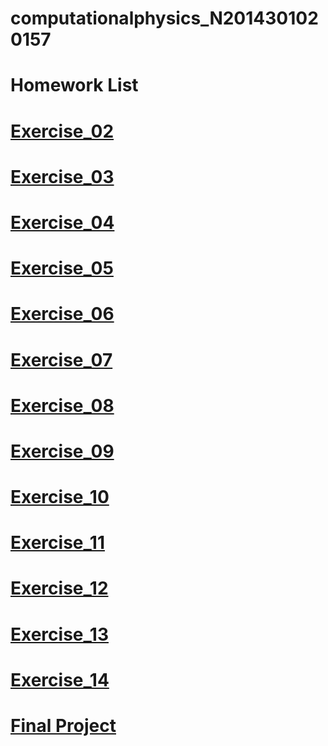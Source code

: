 # computationalphysics_N2014301020157
# Homework List
# [Exercise_02](https://github.com/LIWEI233/computationalphysics_N2014301020157/blob/master/Exercise_02.md)
# [Exercise_03](https://github.com/LIWEI233/computationalphysics_N2014301020157/blob/master/Exercise_03.md)
# [Exercise_04](https://github.com/LIWEI233/computationalphysics_N2014301020157/blob/master/exercise_04.md)
# [Exercise_05](https://github.com/LIWEI233/computationalphysics_N2014301020157/blob/master/exercise_05.md)
# [Exercise_06](https://github.com/LIWEI233/computationalphysics_N2014301020157/blob/master/exercise_06.md)
# [Exercise_07](https://github.com/LIWEI233/computationalphysics_N2014301020157/blob/master/exercise_07.md)
# [Exercise_08](https://github.com/LIWEI233/computationalphysics_N2014301020157/blob/master/exercise_08.md)
# [Exercise_09](https://github.com/LIWEI233/computationalphysics_N2014301020157/blob/master/exercise_09.md)
# [Exercise_10](https://github.com/LIWEI233/computationalphysics_N2014301020157/blob/master/exercise_10.md)
# [Exercise_11](https://github.com/LIWEI233/computationalphysics_N2014301020157/blob/master/exercise_11.md)
# [Exercise_12](https://github.com/LIWEI233/computationalphysics_N2014301020157/blob/master/exercise_12.md)
# [Exercise_13](https://github.com/LIWEI233/computationalphysics_N2014301020157/blob/master/exercise_13.md)
# [Exercise_14]()
# [Final Project]()
